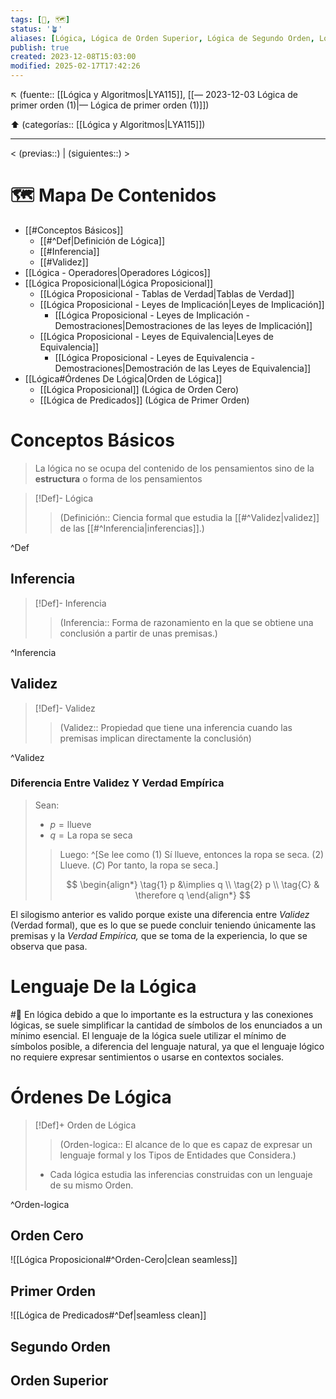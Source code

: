 ```yaml
---
tags: [📓, 🗺️]
status: '🪴'
aliases: [Lógica, Lógica de Orden Superior, Lógica de Segundo Orden, Lógica Predicativa, Orden de Lógica]
publish: true
created: 2023-12-08T15:03:00
modified: 2025-02-17T17:42:26
---
```


↖️ (fuente:: [[Lógica y Algoritmos|LYA115]], [[— 2023-12-03 Lógica de primer orden (1)|— Lógica de primer orden (1)]])

⬆️ (categorías:: [[Lógica y Algoritmos|LYA115]])

---

< (previas::) | (siguientes::) >

# 🗺️ Mapa De Contenidos

- [[#Conceptos Básicos]]
    - [[#^Def|Definición de Lógica]]
    - [[#Inferencia]]
    - [[#Validez]]
- [[Lógica - Operadores|Operadores Lógicos]]
- [[Lógica Proposicional|Lógica Proposicional]]
    - [[Lógica Proposicional - Tablas de Verdad|Tablas de Verdad]]
    - [[Lógica Proposicional - Leyes de Implicación|Leyes de Implicación]]
        - [[Lógica Proposicional - Leyes de Implicación - Demostraciones|Demostraciones de las leyes de Implicación]]
    - [[Lógica Proposicional - Leyes de Equivalencia|Leyes de Equivalencia]]
        - [[Lógica Proposicional - Leyes de Equivalencia - Demostraciones|Demostración de las Leyes de Equivalencia]]
- [[Lógica#Órdenes De Lógica|Orden de Lógica]]
    - [[Lógica Proposicional]] (Lógica de Orden Cero)
    - [[Lógica de Predicados]] (Lógica de Primer Orden)

# Conceptos Básicos

> La lógica no se ocupa del contenido de los pensamientos sino de la **estructura** o forma de los pensamientos

> [!Def]- Lógica
>
> > (Definición:: Ciencia formal que estudia la [[#^Validez|validez]] de las [[#^Inferencia|inferencias]].)

^Def

## Inferencia

> [!Def]- Inferencia
>
> > (Inferencia:: Forma de razonamiento en la que se obtiene una conclusión a partir de unas premisas.)

^Inferencia

## Validez

> [!Def]- Validez
>
> > (Validez:: Propiedad que tiene una inferencia cuando las premisas implican directamente la conclusión)

^Validez

### Diferencia Entre Validez Y Verdad Empírica

> Sean:
> - $p = \text{llueve}$
> - $q = \text{La ropa se seca}$  
>
> > Luego: ^[Se lee como $(1)$ Sí llueve, entonces la ropa se seca. $(2)$ Llueve. $(C)$ Por tanto, la ropa se seca.]
> >
> > $$
> > \begin{align*} \tag{1} p &\implies q \\ \tag{2} p \\ \tag{C} & \therefore q \end{align*}
> > $$

El silogismo anterior es valido porque existe una diferencia entre *Validez* (Verdad formal), que es lo que se puede concluir teniendo únicamente las premisas y la *Verdad Empírica,* que se toma de la experiencia, lo que se observa que pasa.  

# Lenguaje De la Lógica

#🔔 En lógica debido a que lo importante es la estructura y las conexiones lógicas, se suele simplificar la cantidad de símbolos de los enunciados a un mínimo esencial. El lenguaje de la lógica suele utilizar el mínimo de símbolos posible, a diferencia del lenguaje natural, ya que el lenguaje lógico no requiere expresar sentimientos o usarse en contextos sociales.

# Órdenes De Lógica

> [!Def]+ Orden de Lógica
>
> > (Orden-logica:: El alcance de lo que es capaz de expresar un lenguaje formal y los Tipos de Entidades que Considera.)
>
> - Cada lógica estudia las inferencias construidas con un lenguaje de su mismo Orden.

^Orden-logica

## Orden Cero

![[Lógica Proposicional#^Orden-Cero|clean seamless]]

## Primer Orden

![[Lógica de Predicados#^Def|seamless clean]]

## Segundo Orden

## Orden Superior
